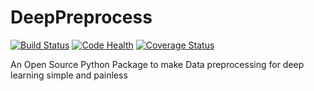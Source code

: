 # DeepPreprocess
[![Build Status](https://travis-ci.org/jamlamberti/DeepPreprocess.svg?branch=master)](https://travis-ci.org/jamlamberti/DeepPreprocess) [![Code Health](https://landscape.io/github/jamlamberti/DeepPreprocess/master/landscape.svg?style=flat)](https://landscape.io/github/jamlamberti/DeepPreprocess/master) [![Coverage Status](https://coveralls.io/repos/github/jamlamberti/DeepPreprocess/badge.svg)](https://coveralls.io/github/jamlamberti/DeepPreprocess)

An Open Source Python Package to make Data preprocessing for deep learning simple and painless
